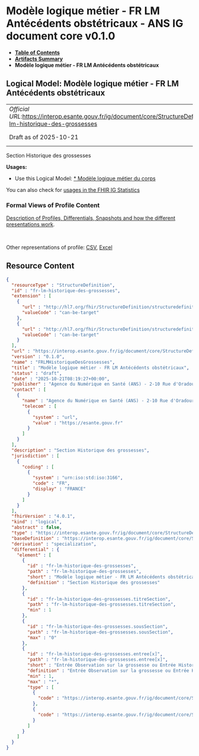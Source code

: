 # Modèle logique métier - FR LM Antécédents obstétricaux - ANS IG document core v0.1.0

* [**Table of Contents**](toc.md)
* [**Artifacts Summary**](artifacts.md)
* **Modèle logique métier - FR LM Antécédents obstétricaux**

## Logical Model: Modèle logique métier - FR LM Antécédents obstétricaux 

| | |
| :--- | :--- |
| *Official URL*:https://interop.esante.gouv.fr/ig/document/core/StructureDefinition/fr-lm-historique-des-grossesses | *Version*:0.1.0 |
| Draft as of 2025-10-21 | *Computable Name*:FRLMHistoriqueDesGrossesses |

 
Section Historique des grossesses 

**Usages:**

* Use this Logical Model: [* Modèle logique métier du corps](StructureDefinition-FRLMCorpsDocument.md)

You can also check for [usages in the FHIR IG Statistics](https://packages2.fhir.org/xig/ans.document.fr.core|current/StructureDefinition/fr-lm-historique-des-grossesses)

### Formal Views of Profile Content

 [Description of Profiles, Differentials, Snapshots and how the different presentations work](http://build.fhir.org/ig/FHIR/ig-guidance/readingIgs.html#structure-definitions). 

 

Other representations of profile: [CSV](StructureDefinition-fr-lm-historique-des-grossesses.csv), [Excel](StructureDefinition-fr-lm-historique-des-grossesses.xlsx) 



## Resource Content

```json
{
  "resourceType" : "StructureDefinition",
  "id" : "fr-lm-historique-des-grossesses",
  "extension" : [
    {
      "url" : "http://hl7.org/fhir/StructureDefinition/structuredefinition-type-characteristics",
      "valueCode" : "can-be-target"
    },
    {
      "url" : "http://hl7.org/fhir/StructureDefinition/structuredefinition-type-characteristics",
      "valueCode" : "can-be-target"
    }
  ],
  "url" : "https://interop.esante.gouv.fr/ig/document/core/StructureDefinition/fr-lm-historique-des-grossesses",
  "version" : "0.1.0",
  "name" : "FRLMHistoriqueDesGrossesses",
  "title" : "Modèle logique métier - FR LM Antécédents obstétricaux",
  "status" : "draft",
  "date" : "2025-10-21T08:19:27+00:00",
  "publisher" : "Agence du Numérique en Santé (ANS) - 2-10 Rue d'Oradour-sur-Glane, 75015 Paris",
  "contact" : [
    {
      "name" : "Agence du Numérique en Santé (ANS) - 2-10 Rue d'Oradour-sur-Glane, 75015 Paris",
      "telecom" : [
        {
          "system" : "url",
          "value" : "https://esante.gouv.fr"
        }
      ]
    }
  ],
  "description" : "Section Historique des grossesses",
  "jurisdiction" : [
    {
      "coding" : [
        {
          "system" : "urn:iso:std:iso:3166",
          "code" : "FR",
          "display" : "FRANCE"
        }
      ]
    }
  ],
  "fhirVersion" : "4.0.1",
  "kind" : "logical",
  "abstract" : false,
  "type" : "https://interop.esante.gouv.fr/ig/document/core/StructureDefinition/fr-lm-historique-des-grossesses",
  "baseDefinition" : "https://interop.esante.gouv.fr/ig/document/core/StructureDefinition/fr-lm-section",
  "derivation" : "specialization",
  "differential" : {
    "element" : [
      {
        "id" : "fr-lm-historique-des-grossesses",
        "path" : "fr-lm-historique-des-grossesses",
        "short" : "Modèle logique métier - FR LM Antécédents obstétricaux",
        "definition" : "Section Historique des grossesses"
      },
      {
        "id" : "fr-lm-historique-des-grossesses.titreSection",
        "path" : "fr-lm-historique-des-grossesses.titreSection",
        "min" : 1
      },
      {
        "id" : "fr-lm-historique-des-grossesses.sousSection",
        "path" : "fr-lm-historique-des-grossesses.sousSection",
        "max" : "0"
      },
      {
        "id" : "fr-lm-historique-des-grossesses.entree[x]",
        "path" : "fr-lm-historique-des-grossesses.entree[x]",
        "short" : "Entrée Observation sur la grossesse ou Entrée Historique des grossesses",
        "definition" : "Entrée Observation sur la grossesse ou Entrée Historique des grossesses",
        "min" : 1,
        "max" : "*",
        "type" : [
          {
            "code" : "https://interop.esante.gouv.fr/ig/document/core/StructureDefinition/fr-lm-observation-grossesse"
          },
          {
            "code" : "https://interop.esante.gouv.fr/ig/document/core/StructureDefinition/fr-lm-historique-grossesse"
          }
        ]
      }
    ]
  }
}

```
